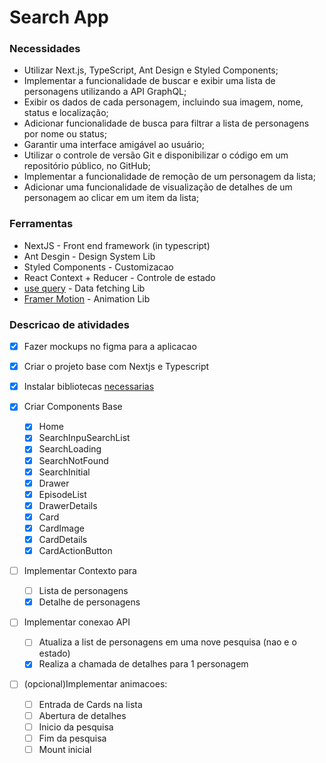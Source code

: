 # Search App

### Necessidades

- Utilizar Next.js, TypeScript, Ant Design e Styled Components;
- Implementar a funcionalidade de buscar e exibir uma lista de personagens utilizando a
  API GraphQL;
- Exibir os dados de cada personagem, incluindo sua imagem, nome, status e
  localização;
- Adicionar funcionalidade de busca para filtrar a lista de personagens por nome ou
  status;
- Garantir uma interface amigável ao usuário;
- Utilizar o controle de versão Git e disponibilizar o código em um repositório público, no
  GitHub;
- Implementar a funcionalidade de remoção de um personagem da lista;
- Adicionar uma funcionalidade de visualização de detalhes de um personagem ao clicar em um item da lista;

### Ferramentas

- NextJS - Front end framework (in typescript)
- Ant Desgin - Design System Lib
- Styled Components - Customizacao
- React Context + Reducer - Controle de estado
- [use query](https://tanstack.com/query/latest/docs/react/overview) - Data fetching Lib
- [Framer Motion](https://www.framer.com/motion/) - Animation Lib

### Descricao de atividades

- [x] Fazer mockups no figma para a aplicacao
- [x] Criar o projeto base com Nextjs e Typescript
- [x] Instalar bibliotecas [necessarias]()
- [x] Criar Components Base

  - [x] Home
  - [x] SearchInpuSearchList
  - [x] SearchLoading
  - [x] SearchNotFound
  - [x] SearchInitial
  - [x] Drawer
  - [x] EpisodeList
  - [x] DrawerDetails
  - [x] Card
  - [x] CardImage
  - [x] CardDetails
  - [x] CardActionButton

- [ ] Implementar Contexto para

  - [ ] Lista de personagens
  - [x] Detalhe de personagens

- [ ] Implementar conexao API

  - [ ] Atualiza a list de personagens em uma nove pesquisa (nao e o estado)
  - [x] Realiza a chamada de detalhes para 1 personagem

- [ ] (opcional)Implementar animacoes:

  - [ ] Entrada de Cards na lista
  - [ ] Abertura de detalhes
  - [ ] Inicio da pesquisa
  - [ ] Fim da pesquisa
  - [ ] Mount inicial
